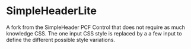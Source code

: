 # SimpleHeaderLite
A fork from the SimpleHeader PCF Control that does not require as much knowledge CSS. The one input CSS style is replaced by a a few input to define the different possible style variations.
